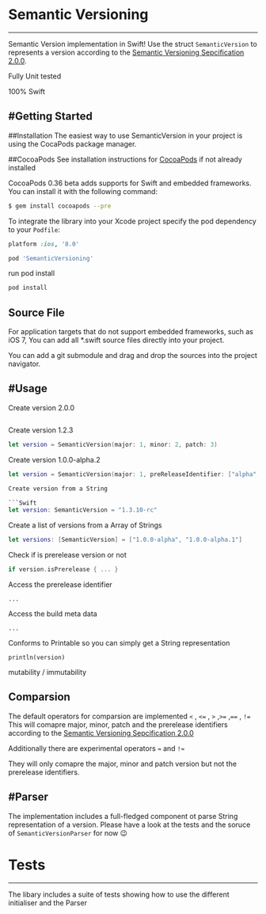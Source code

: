# Semantic Versioning
---

Semantic Version implementation in Swift!
Use the struct `SemanticVersion` to represents a version according to the [Semantic Versioning Sepcification 2.0.0](http://semver.org/spec/v2.0.0.html). 


Fully Unit tested

100% Swift
 

#Getting Started
---

##Installation
The easiest way to use SemanticVersion in your project is using the CocaPods package manager.


##CocoaPods
See installation instructions for [CocoaPods](http://cocoapods.org) if not already installed

CocoaPods 0.36 beta adds supports for Swift and embedded frameworks. You can install it with the following command:

```bash
$ gem install cocoapods --pre
```

To integrate the library into your Xcode project specify the pod dependency to your `Podfile`:

```ruby
platform :ios, '8.0'

pod 'SemanticVersioning'
```

run pod install

```bash
pod install
```

## Source File

For application targets that do not support embedded frameworks, such as iOS 7, You can add all *.swift source files directly into your project. 

You can add a git submodule and drag and drop the sources into the project navigator.

#Usage
---

Create version 2.0.0

```Swift let version = SemanticVersion(major: 2)
```

Create version 1.2.3

```Swift 
let version = SemanticVersion(major: 1, minor: 2, patch: 3) 
```

Create version 1.0.0-alpha.2

```Swift
let version = SemanticVersion(major: 1, preReleaseIdentifier: ["alpha", "2"]) ```

Create version from a String

```Swift
let version: SemanticVersion = "1.3.10-rc"
```

Create a list of versions from a Array of Strings

```Swift
let versions: [SemanticVersion] = ["1.0.0-alpha", "1.0.0-alpha.1"] 
```

Check if is prerelease version or not

```Swift
if version.isPrerelease { ... } 
```

Access the prerelease identifier

``` ... ``` 

Access the build meta data

``` ... ``` 

Conforms to Printable so you can simply get a String representation

``` println(version) ```

mutability / immutability


## Comparsion

The default operators for comparsion are implemented
`<` , `<=` , `>` ,`>=` ,`==` , `!=`
This will comapre major, minor, patch and the prerelease identifiers according to the [Semantic Versioning Sepcification 2.0.0](http://semver.org/spec/v2.0.0.html)


Additionally there are experimental operators `≈` and `!≈`

They will only comapre the major, minor and patch version but not the prerelease identifiers.


#Parser
---

The implementation includes a full-fledged component ot parse String representation of a version. Please have a look at the tests and the soruce of `SemanticVersionParser` for now 😉

# Tests
---

The libary includes a suite of tests showing how to use the different initialiser and the Parser